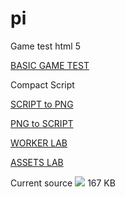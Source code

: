 pi
==

Game test html 5

[BASIC GAME TEST](http://lo-th.github.io/pi/index.html)

Compact Script

[SCRIPT to PNG](http://lo-th.github.io/pi/SCRIPTtoPNG.html)<br>

[PNG to SCRIPT](http://lo-th.github.io/pi/PNGtoSCRIPT.html)<br>

[WORKER LAB](http://lo-th.github.io/pi/test_worker.html)<br>

[ASSETS LAB](http://lo-th.github.io/pi/test_assets.html)<br>

Current source
<img src="http://lo-th.github.io/pi/img/full.png"/> 
167 KB